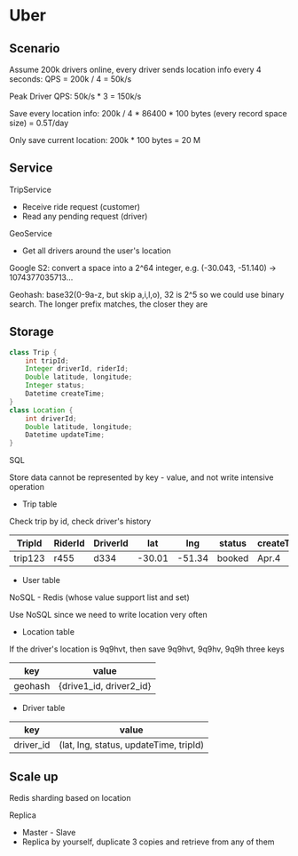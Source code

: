 # Uber

## Scenario

Assume 200k drivers online, every driver sends location info every 4 seconds: QPS = 200k / 4 = 50k/s

Peak Driver QPS: 50k/s * 3 = 150k/s

Save every location info: 200k / 4 * 86400 * 100 bytes (every record space size) = 0.5T/day

Only save current location: 200k * 100 bytes = 20 M

## Service

TripService

* Receive ride request (customer)
* Read any pending request (driver)

GeoService

* Get all drivers around the user's location

Google S2: convert a space into a 2^64 integer, e.g. (-30.043, -51.140) -> 1074377035713...

Geohash: base32(0-9a-z, but skip a,i,l,o), 32 is 2^5 so we could use binary search. The longer prefix matches, the closer they are

## Storage

```java
class Trip {
    int tripId;
    Integer driverId, riderId;
    Double latitude, longitude;
    Integer status;
    Datetime createTime;
}
class Location {
    int driverId;
    Double latitude, longitude;
    Datetime updateTime;
}
```

SQL

Store data cannot be represented by key - value, and not write intensive operation

* Trip table

Check trip by id, check driver's history

| TripId | RiderId | DriverId | lat | lng | status | createTime |
| --- | --- | --- | --- | --- | --- | --- |
| trip123 | r455| d334 | -30.01 | -51.34 | booked | Apr.4 |

* User table

NoSQL - Redis (whose value support list and set)

Use NoSQL since we need to write location very often

* Location table

If the driver's location is 9q9hvt, then save 9q9hvt, 9q9hv, 9q9h three keys

| key | value |
| --- | ----- |
| geohash | {drive1_id, driver2_id} |

* Driver table

| key | value |
| --- | ----- |
| driver_id | (lat, lng, status, updateTime, tripId) | |

## Scale up

Redis sharding based on location

Replica

* Master - Slave
* Replica by yourself, duplicate 3 copies and retrieve from any of them
